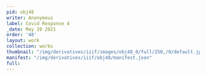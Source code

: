 ```yaml
---
pid: obj48
writer: Anonymous
label: Covid Response 4
_date: May 20 2021
order: '48'
layout: work
collection: works
thumbnail: "/img/derivatives/iiif/images/obj48_0/full/250,/0/default.jpg"
manifest: "/img/derivatives/iiif/obj48/manifest.json"
full:
---
```

